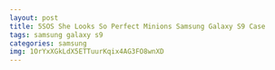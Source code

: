 ```yaml
---
layout: post
title: 5SOS She Looks So Perfect Minions Samsung Galaxy S9 Case
tags: samsung galaxy s9
categories: samsung
img: 1OrYxXGkLdX5ETTuurKqix4AG3FO8wnXD
---
```

